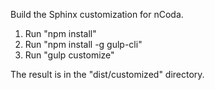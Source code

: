 Build the Sphinx customization for nCoda.

1. Run "npm install"
2. Run "npm install -g gulp-cli"
3. Run "gulp customize"

The result is in the "dist/customized" directory.
